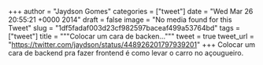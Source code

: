 
+++
author = "Jaydson Gomes"
categories = ["tweet"]
date = "Wed Mar 26 20:55:21 +0000 2014"
draft = false
image = "No media found for this Tweet"
slug = "1df5fadaf003d23cf982597baceaf499a53764bd"
tags = ["tweet"]
title = """Colocar um cara de backen..."""
tweet = true
tweet_url = "https://twitter.com/jaydson/status/448926201797939201"
+++
Colocar um cara de backend pra fazer frontend é como levar o carro no açougueiro.
